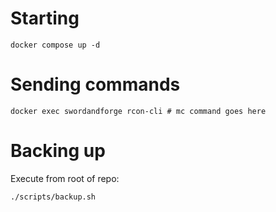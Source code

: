 # Starting

```
docker compose up -d
```

# Sending commands

```
docker exec swordandforge rcon-cli # mc command goes here
```

# Backing up

Execute from root of repo:

```
./scripts/backup.sh
```

